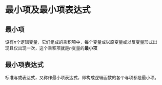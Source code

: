 # 最小项及最小项表达式

## 最小项
设有$n$个逻辑变量，它们组成的乘积项中，每个变量或以原变量或以反变量形式出现且仅出现一次，这个乘积项就是$n$变量的**最小项**
## 最小项表达式
标准与或表达式，又称作最小项表达式，即构成逻辑函数的各个与项都是最小项。